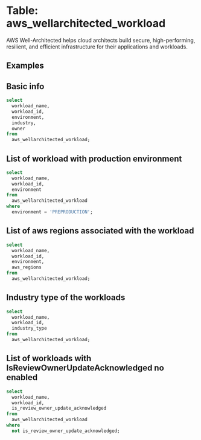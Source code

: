# Table: aws_wellarchitected_workload

AWS Well-Architected helps cloud architects build secure, high-performing, resilient, and efficient infrastructure for their applications and workloads.

## Examples

## Basic info

```sql
select
  workload_name,
  workload_id,
  environment,
  industry,
  owner
from
  aws_wellarchitected_workload;
```


## List of workload with production environment

```sql
select
  workload_name,
  workload_id,
  environment
from
  aws_wellarchitected_workload
where
  environment = 'PREPRODUCTION';
```


## List of aws regions associated with the workload

```sql
select
  workload_name,
  workload_id,
  environment,
  aws_regions
from
  aws_wellarchitected_workload;
```


## Industry type of the workloads

```sql
select
  workload_name,
  workload_id,
  industry_type
from
  aws_wellarchitected_workload;
```


## List of workloads with IsReviewOwnerUpdateAcknowledged no enabled

```sql
select
  workload_name,
  workload_id,
  is_review_owner_update_acknowledged
from
  aws_wellarchitected_workload
where
  not is_review_owner_update_acknowledged;
```
